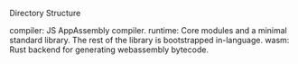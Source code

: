 Directory Structure

compiler: JS AppAssembly compiler.
runtime: Core modules and a minimal standard library. The rest of the library is bootstrapped in-language.
wasm: Rust backend for generating webassembly bytecode.
